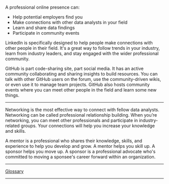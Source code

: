 A professional online presence can: 
- Help potential employers find you
- Make connections with other data analysts in your field
- Learn and share data findings
- Participate in community events

LinkedIn is specifically designed to help people make connections with other people in their field. It's a great way to follow trends in your industry, learn from industry leaders, and stay engaged with the wider professional community.

GitHub is part code-sharing site, part social media. It has an active community collaborating and sharing insights to build resources. You can talk with other GitHub users on the forum, use the community-driven wikis, or even use it to manage team projects. GitHub also hosts community events where you can meet other people in the field and learn some new things.

---

Networking is the most effective way to connect with fellow data analysts. Networking can be called professional relationship building. When you’re networking, you can meet other professionals and participate in industry-related groups. Your connections will help you increase your knowledge and skills.

A mentor is a professional who shares their knowledge, skills, and experience to help you develop and grow. A mentor helps you skill up. A sponsor helps you move up. A sponsor is a professional advocate who's committed to moving a sponsee's career forward within an organization.

---

[Glossary](https://docs.google.com/document/d/11LtgqGNCWGT4mxWx5Riq9ocagFHsXlbGXjeulf5_bD4/template/preview?resourcekey=0-KHWkLQ7UoKIY7J8aVwijRg)

---
